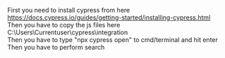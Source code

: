 First you need to install cypress from here https://docs.cypress.io/guides/getting-started/installing-cypress.html
<br>
Then you have to copy the js files here C:\Users\Currentuser\cypress\integration
<br>
Then you have to type "npx cypress open" to cmd/terminal and hit enter
<br>
Then you have to perform search 
